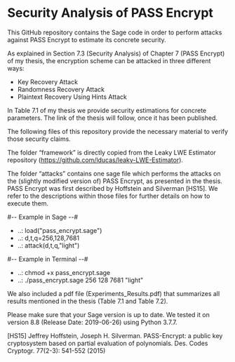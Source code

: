 # Security Analysis of PASS Encrypt

This GitHub repository contains the Sage code in order to perform attacks against PASS Encrypt to estimate its concrete security. 

As explained in Section 7.3 (Security Analysis) of Chapter 7 (PASS Encrypt) of my thesis, the encryption scheme can be attacked in three different ways:
- Key Recovery Attack
- Randomness Recovery Attack
- Plaintext Recovery Using Hints Attack

In Table 7.1 of my thesis we provide security estimations for concrete parameters.
The link of the thesis will follow, once it has been published.

The following files of this repository provide the necessary material to verify those security claims.

The folder “framework” is directly copied from the Leaky LWE Estimator repository (https://github.com/lducas/leaky-LWE-Estimator).

The folder “attacks” contains one sage file which performs the attacks on the (slightly modified version of) PASS Encrypt, as presented in the thesis. PASS Encrypt was first described by Hoffstein and Silverman [HS15].
We refer to the descriptions within those files for further details on how to execute them.

#-- Example in Sage --#
- ..: load("pass_encrypt.sage")
- ..: d,t,q=256,128,7681
- ..: attack(d,t,q,"light")

#-- Example in Terminal --#
- ..: chmod +x pass_encrypt.sage
- ..: ./pass_encrypt.sage 256 128 7681 "light"

We also included a pdf file (Experiments_Results.pdf) that summarizes all results mentioned in the thesis (Table 7.1 and Table 7.2).

Please make sure that your Sage version is up to date.
We tested it on version 8.8 (Release Date: 2019-06-26) using Python 3.7.7.

[HS15] Jeffrey Hoffstein, Joseph H. Silverman. PASS-Encrypt: a public key cryptosystem based on partial evaluation of polynomials. Des. Codes Cryptogr. 77(2-3): 541-552 (2015)
